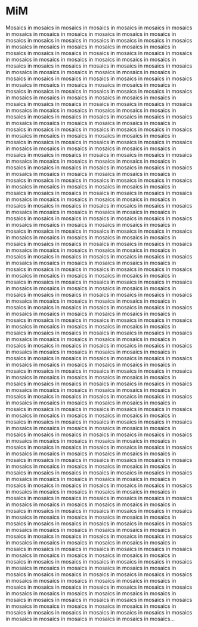 MiM
===

Mosaics in mosaics in mosaics in mosaics in mosaics in mosaics in mosaics in mosaics in mosaics in mosaics in mosaics in mosaics in mosaics in mosaics in mosaics in mosaics in mosaics in mosaics in mosaics in mosaics in mosaics in mosaics in mosaics in mosaics in mosaics in mosaics in mosaics in mosaics in mosaics in mosaics in mosaics in mosaics in mosaics in mosaics in mosaics in mosaics in mosaics in mosaics in mosaics in mosaics in mosaics in mosaics in mosaics in mosaics in mosaics in mosaics in mosaics in mosaics in mosaics in mosaics in mosaics in mosaics in mosaics in mosaics in mosaics in mosaics in mosaics in mosaics in mosaics in mosaics in mosaics in mosaics in mosaics in mosaics in mosaics in mosaics in mosaics in mosaics in mosaics in mosaics in mosaics in mosaics in mosaics in mosaics in mosaics in mosaics in mosaics in mosaics in mosaics in mosaics in mosaics in mosaics in mosaics in mosaics in mosaics in mosaics in mosaics in mosaics in mosaics in mosaics in mosaics in mosaics in mosaics in mosaics in mosaics in mosaics in mosaics in mosaics in mosaics in mosaics in mosaics in mosaics in mosaics in mosaics in mosaics in mosaics in mosaics in mosaics in mosaics in mosaics in mosaics in mosaics in mosaics in mosaics in mosaics in mosaics in mosaics in mosaics in mosaics in mosaics in mosaics in mosaics in mosaics in mosaics in mosaics in mosaics in mosaics in mosaics in mosaics in mosaics in mosaics in mosaics in mosaics in mosaics in mosaics in mosaics in mosaics in mosaics in mosaics in mosaics in mosaics in mosaics in mosaics in mosaics in mosaics in mosaics in mosaics in mosaics in mosaics in mosaics in mosaics in mosaics in mosaics in mosaics in mosaics in mosaics in mosaics in mosaics in mosaics in mosaics in mosaics in mosaics in mosaics in mosaics in mosaics in mosaics in mosaics in mosaics in mosaics in mosaics in mosaics in mosaics in mosaics in mosaics in mosaics in mosaics in mosaics in mosaics in mosaics in mosaics in mosaics in mosaics in mosaics in mosaics in mosaics in mosaics in mosaics in mosaics in mosaics in mosaics in mosaics in mosaics in mosaics in mosaics in mosaics in mosaics in mosaics in mosaics in mosaics in mosaics in mosaics in mosaics in mosaics in mosaics in mosaics in mosaics in mosaics in mosaics in mosaics in mosaics in mosaics in mosaics in mosaics in mosaics in mosaics in mosaics in mosaics in mosaics in mosaics in mosaics in mosaics in mosaics in mosaics in mosaics in mosaics in mosaics in mosaics in mosaics in mosaics in mosaics in mosaics in mosaics in mosaics in mosaics in mosaics in mosaics in mosaics in mosaics in mosaics in mosaics in mosaics in mosaics in mosaics in mosaics in mosaics in mosaics in mosaics in mosaics in mosaics in mosaics in mosaics in mosaics in mosaics in mosaics in mosaics in mosaics in mosaics in mosaics in mosaics in mosaics in mosaics in mosaics in mosaics in mosaics in mosaics in mosaics in mosaics in mosaics in mosaics in mosaics in mosaics in mosaics in mosaics in mosaics in mosaics in mosaics in mosaics in mosaics in mosaics in mosaics in mosaics in mosaics in mosaics in mosaics in mosaics in mosaics in mosaics in mosaics in mosaics in mosaics in mosaics in mosaics in mosaics in mosaics in mosaics in mosaics in mosaics in mosaics in mosaics in mosaics in mosaics in mosaics in mosaics in mosaics in mosaics in mosaics in mosaics in mosaics in mosaics in mosaics in mosaics in mosaics in mosaics in mosaics in mosaics in mosaics in mosaics in mosaics in mosaics in mosaics in mosaics in mosaics in mosaics in mosaics in mosaics in mosaics in mosaics in mosaics in mosaics in mosaics in mosaics in mosaics in mosaics in mosaics in mosaics in mosaics in mosaics in mosaics in mosaics in mosaics in mosaics in mosaics in mosaics in mosaics in mosaics in mosaics in mosaics in mosaics in mosaics in mosaics in mosaics in mosaics in mosaics in mosaics in mosaics in mosaics in mosaics in mosaics in mosaics in mosaics in mosaics in mosaics in mosaics in mosaics in mosaics in mosaics in mosaics in mosaics in mosaics in mosaics in mosaics in mosaics in mosaics in mosaics in mosaics in mosaics in mosaics in mosaics in mosaics in mosaics in mosaics in mosaics in mosaics in mosaics in mosaics in mosaics in mosaics in mosaics in mosaics in mosaics in mosaics in mosaics in mosaics in mosaics in mosaics in mosaics in mosaics in mosaics in mosaics in mosaics in mosaics in mosaics in mosaics in mosaics in mosaics in mosaics in mosaics in mosaics in mosaics in mosaics in mosaics in mosaics in mosaics in mosaics in mosaics in mosaics in mosaics in mosaics in mosaics in mosaics in mosaics in mosaics in mosaics in mosaics in mosaics in mosaics in mosaics in mosaics in mosaics in mosaics in mosaics in mosaics in mosaics in mosaics in mosaics in mosaics in mosaics in mosaics in mosaics in mosaics in mosaics in mosaics in mosaics in mosaics in mosaics in mosaics in mosaics in mosaics in mosaics in mosaics in mosaics in mosaics in mosaics in mosaics in mosaics in mosaics in mosaics in mosaics in mosaics in mosaics in mosaics in mosaics in mosaics in mosaics in mosaics in mosaics in mosaics in mosaics in mosaics in mosaics in mosaics in mosaics in mosaics in mosaics in mosaics in mosaics in mosaics in mosaics in mosaics in mosaics in mosaics in mosaics in mosaics in mosaics in mosaics in mosaics in mosaics in mosaics in mosaics in mosaics in mosaics in mosaics in mosaics in mosaics in mosaics in mosaics in mosaics in mosaics in mosaics in mosaics in mosaics in mosaics in mosaics in mosaics in mosaics in mosaics in mosaics in mosaics in mosaics in mosaics in mosaics in mosaics in mosaics in mosaics in mosaics in mosaics in mosaics in mosaics in mosaics in mosaics in mosaics in mosaics in mosaics in mosaics in mosaics in mosaics in mosaics in mosaics in mosaics in mosaics in mosaics in mosaics in mosaics in mosaics in mosaics in mosaics in mosaics in mosaics in mosaics in mosaics in mosaics in mosaics in mosaics in mosaics in mosaics in mosaics in mosaics in mosaics in mosaics in mosaics in mosaics in mosaics in mosaics in mosaics in mosaics in mosaics in mosaics in mosaics in mosaics in mosaics in mosaics in mosaics in mosaics in mosaics in mosaics in mosaics in mosaics in mosaics in mosaics in mosaics in mosaics in mosaics in mosaics in mosaics in mosaics in mosaics in mosaics in mosaics in mosaics in mosaics in mosaics in mosaics in mosaics in mosaics in mosaics in mosaics in mosaics in mosaics in mosaics in mosaics in mosaics in mosaics in mosaics in mosaics in mosaics in mosaics in mosaics in mosaics in mosaics in mosaics in mosaics in mosaics in mosaics in mosaics in mosaics in mosaics in mosaics in mosaics in mosaics in mosaics in mosaics...